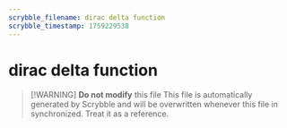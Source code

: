 ```yaml
---
scrybble_filename: dirac delta function
scrybble_timestamp: 1759229538
---
```

# dirac delta function

> [!WARNING] **Do not modify** this file
> This file is automatically generated by Scrybble and will be overwritten whenever this file in synchronized.
> Treat it as a reference.
